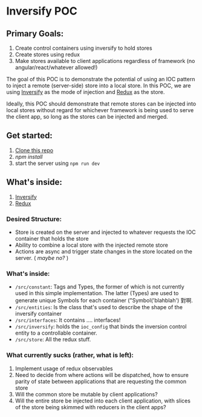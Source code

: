 # Inversify POC

## Primary Goals:

1. Create control containers using inversify to hold stores
2. Create stores using redux
3. Make stores available to client applications regardless of framework
(no angular/react/whatever allowed!)

The goal of this POC is to demonstrate the potential of using an IOC pattern
to inject a remote (server-side) store into a local
store. In this POC, we are using [Inversify](http://inversify.io/) as the
mode of injection and [Redux](https://redux.js.org/) as the store.

Ideally, this POC should demonstrate that remote stores can be injected
into local stores without regard for whichever framework is being used to
serve the client app, so long as the stores can be injected and merged.

## Get started:
1. [Clone this repo](https://github.com/IMAHiji/inversify-poc.git)
2. _npm install_
3. start the server using `npm run dev`

## What's inside:

1. [Inversify](http://inversify.io/)
2. [Redux](https://redux.js.org/)



### Desired Structure:
 * Store is created on the server and injected to whatever requests the IOC container that holds the store
 * Ability to combine a local store with the injected remote store
 * Actions are async and trigger state changes in the store located on the server. ( _maybe no?_ )

### What's inside:
* `/src/constant`: Tags and Types, the former of which is not currently used in this simple implementation.  The
latter (Types) are used to generate unique Symbols for each container ("Symbol('blahblah') 對啊.
* `/src/entities`: Is the class that's used to describe the shape of the inversify container
* `/src/interfaces`: It contains .... interfaces!
* `/src/inversify`: holds the `ioc_config` that binds the inversion control entity to a
controllable container.
* `/src/store`:  All the redux stuff.

### What currently sucks (rather, what is left):
1. Implement usage of redux observables
2. Need to decide from where actions will be dispatched, how to ensure parity of state between
applications that are requesting the common store
3. Will the common store be mutable by client applications?
4. Will the entire store be injected into each client application, with slices of the store being skimmed with
reducers in the client apps?
